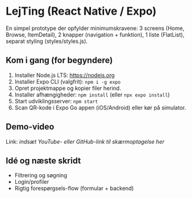 # LejTing (React Native / Expo)

En simpel prototype der opfylder minimumskravene: 3 screens (Home, Browse, ItemDetail), 2 knapper (navigation + funktion), 1 liste (FlatList), separat styling (styles/styles.js).

## Kom i gang (for begyndere)
1. Installer Node.js LTS: https://nodejs.org
2. Installer Expo CLI (valgfrit): `npm i -g expo`
3. Opret projektmappe og kopier filer herind.
4. Installer afhængigheder: `npm install` (eller `npx expo install`)
5. Start udviklingsserver: `npm start`
6. Scan QR-kode i Expo Go appen (iOS/Android) eller kør på simulator.

## Demo-video
Link: _indsæt YouTube- eller GitHub-link til skærmoptagelse her_

## Idé og næste skridt
- Filtrering og søgning
- Login/profiler
- Rigtig forespørgsels-flow (formular + backend)

